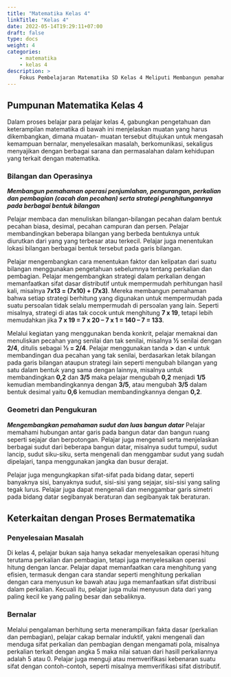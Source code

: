 ```yaml
---
title: "Matematika Kelas 4"
linkTitle: "Kelas 4"
date: 2022-05-14T19:29:11+07:00
draft: false
type: docs
weight: 4
categories:
    - matematika
    - kelas 4
description: >
    Fokus Pembelajaran Matematika SD Kelas 4 Meliputi Membangun pemahaman operasi penjumlahan, pengurangan, perkalian dan pembagian (cacah dan pecahan) serta strategi penghitungannya pada berbagai bentuk bilangan; Mengembangkan pemahaman sudut dan luas bangun datar.
---
```


## Pumpunan Matematika Kelas 4
Dalam proses belajar para pelajar kelas 4, gabungkan pengetahuan dan keterampilan matematika di bawah ini menjelaskan muatan yang harus dikembangkan, dimana muatan- muatan tersebut ditujukan untuk mengasah kemampuan bernalar, menyelesaikan masalah, berkomunikasi, sekaligus menyajikan dengan berbagai sarana dan permasalahan dalam kehidupan yang terkait dengan matematika.

### Bilangan dan Operasinya
***Membangun pemahaman operasi penjumlahan, pengurangan, perkalian dan pembagian (cacah dan pecahan) serta strategi penghitungannya pada berbagai bentuk bilangan***

Pelajar membaca dan menuliskan bilangan-bilangan pecahan dalam bentuk pecahan biasa, desimal, pecahan campuran dan persen. Pelajar membandingkan beberapa bilangan yang berbeda bentuknya untuk diurutkan dari yang yang terbesar atau terkecil. Pelajar juga menentukan lokasi bilangan berbagai bentuk tersebut pada garis bilangan.

Pelajar mengembangkan cara menentukan faktor dan kelipatan dari suatu bilangan menggunakan pengetahuan sebelumnya tentang perkalian dan pembagian. Pelajar mengembangkan strategi dalam perkalian dengan memanfaatkan sifat dasar distributif untuk mempermudah perhitungan hasil kali, misalnya **7x13 = (7x10) + (7x3)**. Mereka membangun pemahaman bahwa setiap strategi berhitung yang digunakan untuk mempermudah pada suatu persoalan tidak selalu mempermudah di persoalan yang lain. Seperti misalnya, strategi di atas tak cocok untuk menghitung **7 x 19**, tetapi lebih memudahkan jika **7 x 19 = 7 x 20 – 7 x 1 = 140 – 7 = 133**.

Melalui kegiatan yang menggunakan benda konkrit, pelajar memaknai dan menuliskan pecahan yang senilai dan tak senilai, misalnya **1⁄2** senilai dengan **2/4**, ditulis sebagai **1⁄2 = 2/4**. Pelajar menggunakan tanda **>** dan **<** untuk membandingan dua pecahan yang tak senilai, berdasarkan letak bilangan pada garis bilangan ataupun strategi lain seperti mengubah bilangan yang satu dalam bentuk yang sama dengan lainnya, misalnya untuk membandingkan **0,2** dan **3/5** maka pelajar mengubah **0,2** menjadi **1/5** kemudian membandingkannya dengan **3/5**, atau mengubah **3/5** dalam bentuk desimal yaitu **0,6** kemudian membandingkannya dengan **0,2**.

### Geometri dan Pengukuran
***Mengembangkan pemahaman sudut dan luas bangun datar***
Pelajar memahami hubungan antar garis pada bangun datar dan bangun ruang seperti sejajar dan berpotongan. Pelajar juga mengenali serta menjelaskan berbagai sudut dari beberapa bangun datar, misalnya sudut tumpul, sudut lancip, sudut siku-siku, serta mengenali dan menggambar sudut yang sudah dipelajari, tanpa menggunakan jangka dan busur derajat.

Pelajar juga mengungkapkan sifat-sifat pada bidang datar, seperti banyaknya sisi, banyaknya sudut, sisi-sisi yang sejajar, sisi-sisi yang saling tegak lurus. Pelajar juga dapat mengenali dan menggambar garis simetri pada bidang datar segibanyak beraturan dan segibanyak tak beraturan.

## Keterkaitan dengan Proses Bermatematika
### Penyelesaian Masalah
Di kelas 4, pelajar bukan saja hanya sekadar menyelesaikan operasi hitung terutama perkalian dan pembagian, tetapi juga menyelesaikan operasi hitung dengan lancar. Pelajar dapat memanfaatkan cara menghitung yang efisien, termasuk dengan cara standar seperti menghitung perkalian dengan cara menyusun ke bawah atau juga memanfaatkan sifat distribusi dalam perkalian. Kecuali itu, pelajar juga mulai menyusun data dari yang paling kecil ke yang paling besar dan sebaliknya.

### Bernalar
Melalui pengalaman berhitung serta menerampilkan fakta dasar (perkalian dan pembagian), pelajar cakap bernalar induktif, yakni mengenali dan menduga sifat perkalian dan pembagian dengan mengamati pola, misalnya perkalian terkait dengan angka 5 maka nilai satuan dari hasill perkaliannya adalah 5 atau 0. Pelajar juga menguji atau memverifikasi kebenaran suatu sifat dengan contoh-contoh, seperti misalnya memverifikasi sifat distributif.